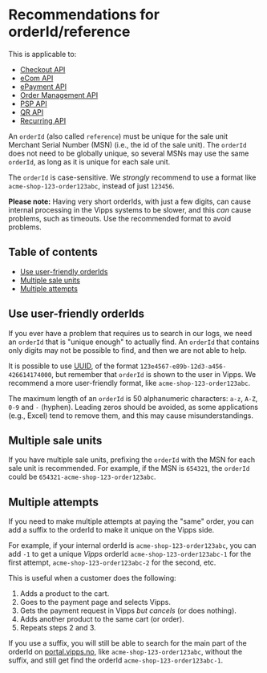 <!-- START_METADATA
---
title: orderId
pagination_next: null
pagination_prev: null
---
END_METADATA -->

# Recommendations for orderId/reference

This is applicable to:

* [Checkout API](https://vippsas.github.io/vipps-developer-docs/docs/APIs/checkout-api)
* [eCom API](https://vippsas.github.io/vipps-developer-docs/docs/APIs/ecom-api)
* [ePayment API](https://vippsas.github.io/vipps-developer-docs/docs/APIs/epayment-api)
* [Order Management API](https://vippsas.github.io/vipps-developer-docs/docs/APIs/order-management-api)
* [PSP API](https://vippsas.github.io/vipps-developer-docs/docs/APIs/psp-api)
* [QR API](https://vippsas.github.io/vipps-developer-docs/docs/APIs/qr-api)
* [Recurring API](https://vippsas.github.io/vipps-developer-docs/docs/APIs/recurring-api)

An `orderId` (also called `reference`) must be unique for the sale unit Merchant Serial Number (MSN) (i.e., the id of
the sale unit). The `orderId` does not need to be globally unique, so several
MSNs may use the same `orderId`, as long as it is unique for each sale unit.

The `orderId` is case-sensitive.
We *strongly* recommend to use a format like `acme-shop-123-order123abc`,
instead of just `123456`.

**Please note:** Having very short orderIds, with just a few digits, can cause internal
processing in the Vipps systems to be slower, and this *can* cause problems, such as timeouts.
Use the recommended format to avoid problems.

<!-- START_COMMENT -->

## Table of contents

* [Use user-friendly orderIds](#use-user-friendly-orderids)
* [Multiple sale units](#multiple-sale-units)
* [Multiple attempts](#multiple-attempts)

<!-- END_COMMENT -->
## Use user-friendly orderIds

If you ever have a problem that requires us to search in our logs, we need an
`orderId` that is "unique enough" to actually find. An `orderId` that
contains only digits may not be possible to find, and then we are not able to help.

It is possible to use
[UUID](https://en.wikipedia.org/wiki/Universally_unique_identifier),
of the format `123e4567-e89b-12d3-a456-426614174000`, but remember
that `orderId` is shown to the user in Vipps.
We recommend a more user-friendly format, like `acme-shop-123-order123abc`.

The maximum length of an `orderId` is 50 alphanumeric characters:
`a-z`, `A-Z`, `0-9` and `-` (hyphen).
Leading zeros should be avoided, as some applications (e.g., Excel)
tend to remove them, and this may cause misunderstandings.

## Multiple sale units

If you have multiple sale units, prefixing the `orderId` with the MSN
for each sale unit is recommended. For example, if the MSN is `654321`, the
`orderId` could be `654321-acme-shop-123-order123abc`.

## Multiple attempts

If you need to make multiple attempts at paying the "same" order, you can
add a suffix to the orderId to make it unique on the Vipps side.

For example, if your internal orderId is
`acme-shop-123-order123abc`, you can add `-1` to get a unique *Vipps* orderId
`acme-shop-123-order123abc-1` for the first attempt,
`acme-shop-123-order123abc-2` for the second, etc.

This is useful when a customer does the following:

1. Adds a product to the cart.
2. Goes to the payment page and selects Vipps.
3. Gets the payment request in Vipps *but cancels* (or does nothing).
4. Adds another product to the same cart (or order).
5. Repeats steps 2 and 3.

If you use a suffix, you will still be able to search for the main part of
the orderId on
[portal.vipps.no](https://portal.vipps.no),
like `acme-shop-123-order123abc`, without the suffix, and still get find
the orderId `acme-shop-123-order123abc-1`.
